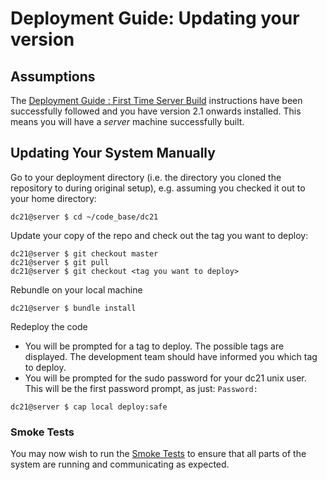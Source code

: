 # Deployment Guide: Updating your version

## Assumptions
The [Deployment Guide : First Time Server Build](Deployment_Guide_-_First_Time_Server_Build.md) instructions have been successfully followed and you have version 2.1 onwards installed. This means you will have a _server_ machine successfully built.

## Updating Your System Manually
Go to your deployment directory (i.e. the directory you cloned the repository to during original setup), e.g. assuming you checked it out to your home directory:
```
dc21@server $ cd ~/code_base/dc21
```
Update your copy of the repo and check out the tag you want to deploy:
```
dc21@server $ git checkout master
dc21@server $ git pull
dc21@server $ git checkout <tag you want to deploy>
```
Rebundle on your local machine
```
dc21@server $ bundle install
```
Redeploy the code
* You will be prompted for a tag to deploy. The possible tags are displayed. The development team should have informed you which tag to deploy.
* You will be prompted for the sudo password for your dc21 unix user. This will be the first password prompt, as just: `Password: `

```
dc21@server $ cap local deploy:safe
```

### Smoke Tests
You may now wish to run the [Smoke Tests](Smoke_tests.md) to ensure that all parts of the system are running and communicating as expected.

